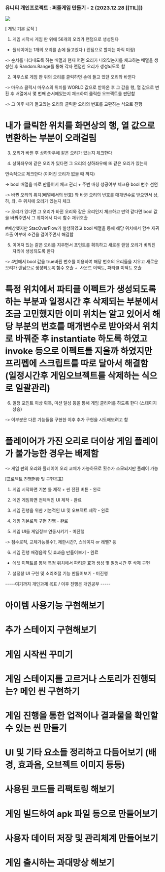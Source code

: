 ### 유니티 개인프로젝트 : 퍼즐게임 만들기 - 2 (2023.12.28 [[TIL]])

[![](https://blogger.googleusercontent.com/img/b/R29vZ2xl/AVvXsEgdFydjSw_WTjvQqq5bfmds4V1KTKQnhHgIkHcYU6kSTB1UvyRmyPJqodMteHILt5UAQLLYKbUZOf9xWRpMaM6I6Y9PUhOVErHAzvex5oCkGuGS8s1VODwUy69b62zia8HU8HBetVSeIC48daIyuuGqEDgbwZRIbTH3KHAU_SlGOtcAF-FX-kfC7DLuVQWb/s320/%EC%8A%A4%ED%81%AC%EB%A6%B0%EC%83%B7%202023-12-28%20211002.png)](https://www.blogger.com/blog/post/edit/3583706664799492072/5027338062206885059#)

  

  

[ 게임 기본 로직 ]

  

1. 게임 시작시 게임 판 위에 56개의 오리가 랜덤으로 생성된다

+ 플레이어는 1개의 오리를 손에 들고있다 ( 랜덤으로 할지는 아직 미정)

-> 순서를 나타내도록 하는 배열과 현재 어떤 오리가 나와있는지를 체크하는 배열을 생성한 후 Random.Range를 통해 각자 랜덤한 오리가 생성되도록 함

  

2. 마우스로 게임 판 위의 오리를 클릭하면 손에 들고 있던 오리와 바뀐다

-> 마우스 클릭시 마우스의 위치를 WORLD 값으로 받아온 후 그 값을 행, 열 값으로 변환 후 배열에서 몇 번째 순서에있는지 체크하여 클릭한 오브젝트를 판단함

-> 그 이후 내가 들고있는 오리와 클릭한 오리의 번호를 교환하는 식으로 진행

# 내가 클릭한 위치를 화면상의 행, 열 값으로 변환하는 부분이 오래걸림

  

3. 오리가 바뀐 후 상하좌우에 같은 오리가 있는지 체크한다

4. 상하좌우에 같은 오리가 있다면 그 오리의 상하좌우에 또 같은 오리가 있는지

연속적으로 체크한다 (이어진 오리가 없을 때 까지)

-> bool 배열을 따로 만들어서 체크 관리 + 주변 매칭 성공여부 체크용 bool 변수 선언

-> 바뀐 오리의 위치(배열에서의 번호) 와 바뀐 오리의 번호를 매개변수로 받으면서 상, 하, 좌, 우 위치에 오리가 있는지 체크

-> 오리가 있다면 그 오리가 바뀐 오리와 같은 오리인지 체크하고 만약 같다면 bool 값을 바꿔주면서 그 위치에서 다시 함수 재귀호출

#예상했지만 StacOverFlow가 발생하였고 bool 배열을 통해 해당 위치에서 함수 재귀호출 여부에 조건을 걸어주면서 해결함

  

5. 이어져 있는 같은 오리를 지우면서 포인트를 획득하고 새로운 랜덤 오리가 비워진 자리에 생성되도록 한다

-> 4번에서 bool 값을 true바뀐 번호를 이용하여 해당 번호의 오리들을 지우고 새로운 오리가 랜덤으로 생성되도록 함수 호출 +  사운드 이펙트, 파티클 이펙트 호출

# 특정 위치에서 파티클 이펙트가 생성되도록 하는 부분과 일정시간 후 삭제되는 부분에서 조금 고민했지만 이미 위치는 알고 있어서 해당 부분의 번호를 매개변수로 받아와서 위치로 바꿔준 후 instantiate 하도록 하였고 invoke 등으로 이펙트를 지울까 하였지만 프리펩에 스크립트를 따로 달아서 해결함 (일정시간후 게임오브젝트를 삭제하는 식으로 일괄관리)

  

6. 일정 포인트 이상 획득, 미션 달성 등을 통해 게임 클리어를 하도록 한다 (스테이지 상승)

-> 이부분은 다른 기능들을 구현한 이후 추가 구현을 시도해보려고 함

  

# 플레이어가 가진 오리로 더이상 게임 플레이가 불가능한 경우는 배제함

-> 게임 판의 오리와 플레이어 오리 교체가 가능하므로 횟수가 소모되지만 플레이 가능

  

[프로젝트 진행현황 및 구현목표]

1. 게임 시작화면 기본 틀 제작 + 씬 전환 버튼 - 완료

2. 메인 게임화면 전체적인 UI 제작 - 완료

3. 게임 진행을 위한 기본적인 UI 및 오브젝트 제작 - 완료

4. 게임 기본로직 구현 진행 - 완료

5. 게임 UI들 게임정보 연동시키기 - 미진행

-> 점수로직, 교체가능횟수?, 제한시간?, 스테이지 or 레벨? 등

6. 게임 진행 배경음악 및 효과음 만들어보기 - 완료

+ 에셋 이펙트를 통해 특정 위치에서 파티클 효과 생성 및 일정시간 후 삭제 구현

7. 설정창 UI 구현 및 소리조절 기능 만들어보기 - 미진행

  

-----여기까지 개인과제 목표 / 이후 진행은 개인공부 -----

  

# 아이템 사용기능 구현해보기

# 추가 스테이지 구현해보기 

# 게임 시작씬 꾸미기

# 게임 스테이지를 고르거나 스토리가 진행되는? 메인 씬 구현하기

# 게임 진행을 통한 업적이나 결과물을 확인할 수 있는 씬 만들기

# UI 및 기타 요소들 정리하고 다듬어보기 (배경, 효과음, 오브젝트 이미지 등등)

# 사용된 코드들 리팩토링 해보기

# 게임 빌드하여 apk 파일 등으로 만들어보기

# 사용자 데이터 저장 및 관리체계 만들어보기

# 게임 출시하는 과대망상 해보기